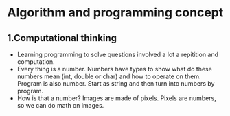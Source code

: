 # Algorithm and programming concept
## 1.Computational thinking
* Learning programming to solve questions involved a lot a repitition and computation.
* Every thing is a number. Numbers have types to show what do these numbers mean (int, double or char) and how to operate on them.  
Program is also number. Start as string and then turn into numbers by program.
* How is that a number? Images are made of pixels. Pixels are numbers, so we can do math on images.

